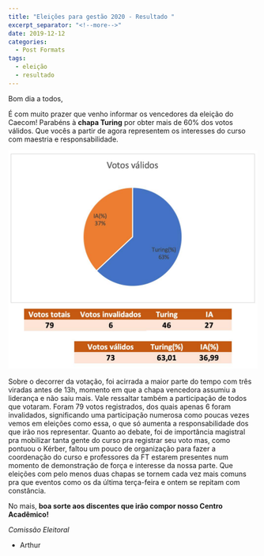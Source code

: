 ```yaml
---
title: "Eleições para gestão 2020 - Resultado "
excerpt_separator: "<!--more-->"
date: 2019-12-12
categories:
  - Post Formats
tags:
  - eleição
  - resultado
---
```


Bom dia a todos,

É com muito prazer que venho informar os vencedores da eleição do Caecom! Parabéns à **chapa Turing** por obter mais de 60% dos votos válidos. Que vocês a partir de agora representem os interesses do curso com maestria e responsabilidade.

![resultado](/assets/images/2019/eleicao-2019.jpeg)

Sobre o decorrer da votação, foi acirrada a maior parte do tempo com três viradas antes de 13h, momento em que a chapa vencedora assumiu a liderança e não saiu mais.
Vale ressaltar também a participação de todos que votaram. Foram 79 votos registrados, dos quais apenas 6 foram invalidados, significando uma participação numerosa como poucas vezes vemos em eleições como essa, o que só aumenta a responsabilidade dos que irão nos representar.
Quanto ao debate, foi de importância magistral pra mobilizar tanta gente do curso pra registrar seu voto mas, como pontuou o Kérber, faltou um pouco de organização para fazer a coordenação do curso e professores da FT estarem presentes num momento de demonstração de força e interesse da nossa parte. 
Que eleições com pelo menos duas chapas se tornem cada vez mais comuns pra que eventos como os da última terça-feira e ontem se repitam com constância.

No mais, **boa sorte aos discentes que irão compor nosso Centro Acadêmico!**


_Comissão  Eleitoral_
- Arthur
